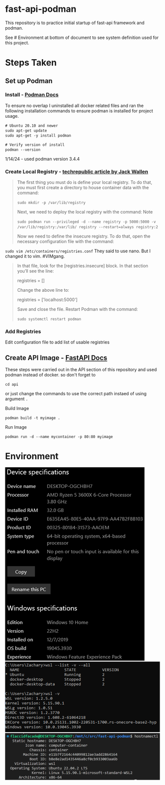 # fast-api-podman
This repository is to practice initial startup of fast-api framework and podman.

See # Environment at bottom of document to see system definition used for this project.

# Steps Taken

## Set up Podman

### Install - [Podman Docs](https://podman.io/docs/installation)
To ensure no overlap I uninstalled all docker related files and ran the following installation commands to ensure podman is installed for project usage. 

```Shell
# Ubuntu 20.10 and newer
sudo apt-get update
sudo apt-get -y install podman
```

```Shell
# Verify version of install
podman --version
```
 1/14/24 - used podman version 3.4.4

### Create Local Registry - [techrepublic article by Jack Wallen](https://www.techrepublic.com/article/how-to-set-up-a-local-image-repository-with-podman/)

> 
> The first thing you must do is define your local registry. To do that, you must first create a directory to house container data with the command:
> 
> ```sudo mkdir -p /var/lib/registry```
> 
> Next, we need to deploy the local registry with the command:
Note 
> 
> ```sudo podman run --privileged -d --name registry -p 5000:5000 -v /var/lib/registry:/var/lib/ registry --restart=always registry:2```
> 
> Now we need to define the insecure registry. To do that, open the necessary configuration file with the command:
> 
```sudo vim /etc/containers/registries.conf```
They said to use nano. But I changed it to vim. #VIMgang.
> 
> In that file, look for the [registries.insecure] block. In that section you’ll see the line:
> 
> registries = []
> 
> Change the above line to:
> 
> registries = ['localhost:5000']
> 
> Save and close the file. Restart Podman with the command:
> 
> ```sudo systemctl restart podman```

### Add Registries

Edit configuration file to add list of usable registries


## Create API Image  - [FastAPI Docs](https://fastapi.tiangolo.com/deployment/docker/)
These steps were carried out in the API section of this repository and used podman instead of docker. so don't forget to
```Shell 
cd api 
```
or just change the commands to use the correct path instaed of using argument <code>.</code>

Build Image
```Shell
podman build -t myimage .
```

Run Image
```Shell
podman run -d --name mycontainer -p 80:80 myimage
```

# Environment
![OS Version Image](/README_ASSETS/OS.PNG)
![WSL Version Image](/README_ASSETS/wsl.PNG)
![WSL OS Version Image](/README_ASSETS/WSL_OS.PNG)
